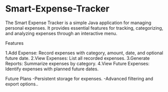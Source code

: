# Smart-Expense-Tracker

The Smart Expense Tracker is a simple Java application for managing personal expenses. It provides essential features for tracking, categorizing, and analyzing expenses through an interactive menu.

Features

1.Add Expense: Record expenses with category, amount, date, and optional future date.
2.View Expenses: List all recorded expenses.
3.Generate Reports: Summarize expenses by category.
4.View Future Expenses: Identify expenses with planned future dates.

Future Plans
-Persistent storage for expenses.
-Advanced filtering and export options..
